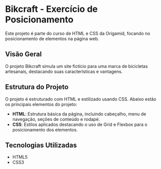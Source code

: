 # Bikcraft - Exercício de Posicionamento

Este projeto é parte do curso de HTML e CSS da Origamid, focando no posicionamento de elementos na página web.

## Visão Geral

O projeto Bikcraft simula um site fictício para uma marca de bicicletas artesanais, destacando suas características e vantagens.

## Estrutura do Projeto

O projeto é estruturado com HTML e estilizado usando CSS. Abaixo estão os principais elementos do projeto:

- **HTML**: Estrutura básica da página, incluindo cabeçalho, menu de navegação, seções de conteúdo e rodapé.
- **CSS**: Estilos aplicados destacando o uso de Grid e Flexbox para o posicionamento dos elementos.


## Tecnologias Utilizadas

- HTML5
- CSS3

